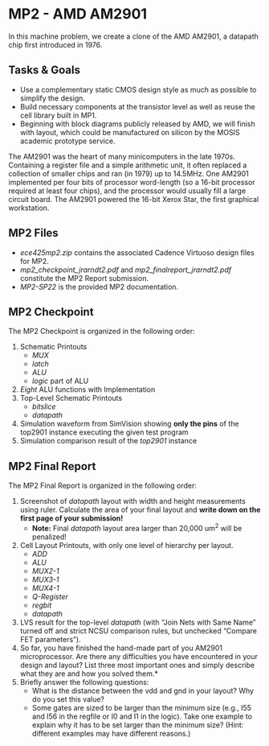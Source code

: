 # MP2 - AMD AM2901

In this machine problem, we create a clone of the AMD AM2901, a datapath chip first introduced in 1976.

## Tasks & Goals 
* Use a complementary static CMOS design style as much as possible to simplify the design.
* Build necessary components at the transistor level as well as reuse the cell library built in MP1. 
* Beginning with block diagrams publicly released by AMD, we will finish with layout, which could be manufactured on silicon by the MOSIS academic prototype service. 

The AM2901 was the heart of many minicomputers in the late 1970s. Containing a register file and a simple arithmetic unit, it often replaced a collection of smaller chips and ran (in 1979) up to 14.5MHz. One AM2901 implemented per four bits of processor word-length (so a 16-bit processor required at least four chips), and the processor would usually fill a large circuit board. The AM2901 powered the 16-bit Xerox Star, the first graphical workstation.

## MP2 Files
* *ece425mp2.zip* contains the associated Cadence Virtuoso design files for MP2.
* *mp2_checkpoint_jrarndt2.pdf* and *mp2_finalreport_jrarndt2.pdf* constitute the MP2 Report submission.
* *MP2-SP22* is the provided MP2 documentation. 









## MP2 Checkpoint
The MP2 Checkpoint is organized in the following order:
1. Schematic Printouts
    * *MUX*
    * *latch*
    * *ALU*
    * *logic* part of ALU
2. *Eight* ALU functions with Implementation
3. Top-Level Schematic Printouts
    * *bitslice*
    * *datapath*
4. Simulation waveform from SimVision showing **only the pins** of the top2901 instance executing
the given test program
5. Simulation comparison result of the *top2901* instance

## MP2 Final Report
The MP2 Final Report is organized in the following order:
1. Screenshot of *datapath* layout with width and height measurements using ruler. Calculate the area of your final layout and **write down on the first page of your submission!**
    * **Note:** Final *datapath* layout area larger than 20,000 um<sup>2</sup> will be penalized!  
2. Cell Layout Printouts, with only one level of hierarchy per layout. 
    * *ADD*
    * *ALU*
    * *MUX2-1*
    * *MUX3-1*
    * *MUX4-1*
    * *Q-Register*
    * *regbit*
    * *datapath*
3. LVS result for the top-level *datapath* (with “Join Nets with Same Name” turned off and strict NCSU comparison rules, but unchecked “Compare FET parameters”).
4. So far, you have finished the hand-made part of you AM2901 microprocessor. Are there any difficulties you have encountered in your design and layout? List three most important ones and simply describe what they are and how you solved them.*
5. Briefly answer the following questions:
    * What is the distance between the vdd and gnd in your layout? Why do you set this value? 
    * Some gates are sized to be larger than the minimum size (e.g., I55 and I56 in the regfile or I0 and I1 in the logic). Take one example to explain why it has to be set larger than the minimum size? (Hint: different examples may have different reasons.)





